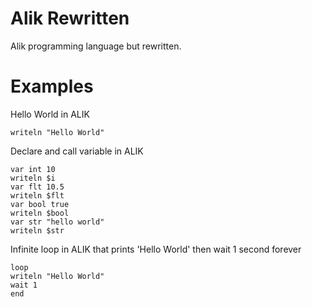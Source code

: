 # Alik Rewritten

Alik programming language but rewritten.

# Examples

Hello World in ALIK
```
writeln "Hello World"
```

Declare and call variable in ALIK
```
var int 10
writeln $i
var flt 10.5
writeln $flt
var bool true
writeln $bool
var str "hello world"
writeln $str
```

Infinite loop in ALIK that prints 'Hello World' then wait 1 second forever
```
loop
writeln "Hello World"
wait 1
end
```
